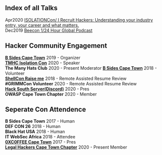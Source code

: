 ## Index of all Talks

Apr2020 [ISOLATIONCon/ I Recruit Hackers: Understanding your industry entry, your career and what matters.](https://github.com/AngusRed/Talks/tree/master/TMHC%20ISOLATIONCon)     
Dec2019  [Beecon 1/24 Hour Global Podcast](https://github.com/AngusRed/Talks/tree/master/BeerCon%201%202019) 

## Hacker Community Engagement  

**[B Sides Cape Town](https://bsidescapetown.co.za/staff/)**     2019 - Organizer  
**[TMHC Isolation Con](https://themanyhats.club/the-many-hats-club-presents-isolationcon/)**    2020 - Speaker  
**The Many Hats Club**          2020 - Present Moderator
**[B Sides Cape Town](https://bsidescapetown.co.za/past_events/)**           2018 - Volunteer  
**[ShellCon Raise me](https://shellcon.io/raiseme/)**            2018 - Remote Assisted Resume Review  
**#GRIMMCon Volunteer**         2020 - Remote Assisted Resume Review  
**[Hack South Server(Discord)](https://discord.gg/wgWVpXw)**  2020 - Pres   
**OWASP Cape Town Chapter**     2020 - Member

## Seperate Con Attendence

**B Sides Cape Town**           2017 - Human  
**DEF CON 26**                  2018 - Human  
**Black Hat USA**               2018 - Human  
**IT WebSec Africa**            2018 - Attendee  
**[0XC0FFEE Cape Town](https://0xc0ffee-cpt.co.za/)**    2017 - Pres  
**[Legal Hackers Cape Town Chapter](https://www.meetup.com/cptlegalhackers/)**      2020 - Present Member


